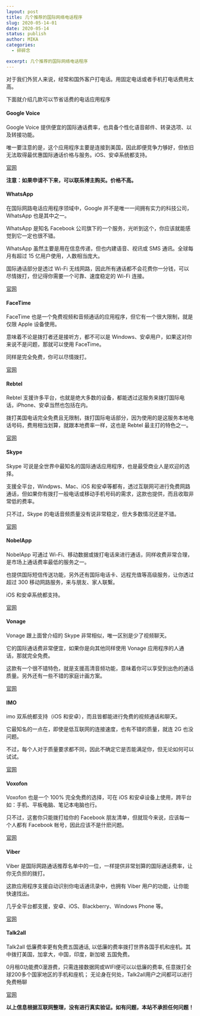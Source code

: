 ```yaml
---
layout: post
title: 几个推荐的国际网络电话程序
slug: 2020-05-14-01
date: 2020-05-14
status: publish
author: MIKA
categories: 
  - 碎碎念

excerpt: 几个推荐的国际网络电话程序
---
```


对于我们外贸人来说，经常和国外客户打电话。用固定电话或者手机打电话费用太高。

下面就介绍几款可以节省话费的电话应用程序

#### Google Voice

Google Voice 提供便宜的国际通话费率，也具备个性化语音邮件、转录选项、以及转接功能。

唯一要注意的是，这个应用程序主要是连接到美国，因此即便竞争力够好，但依旧无法取得最优惠国际通话价格与服务。iOS、安卓系统都支持。

[官网](https://voice.google.com/u/0/signup)

**注意：如果申请不下来，可以联系博主购买。价格不高。**

#### WhatsApp

在国际网路电话应用程序领域中，Google 并不是唯一一间拥有实力的科技公司，WhatsApp 也是其中之一。

WhatsApp 是知名 Facebook 公司旗下的一个服务，光听到这个，你应该就能感觉到它一定也很不错。

WhatsApp 虽然主要是用在信息传递，但也内建语音、视讯或 SMS 通讯。全球每月有超过 15 亿用户使用，人数相当庞大。

国际通话部分是透过 Wi-Fi 无线网路，因此所有通话都不会花费你一分钱，可以尽情拨打，但记得你需要一个可靠、速度稳定的 Wi-Fi 连接。

[官网](https://www.whatsapp.com/)

#### FaceTime

FaceTime 也是一个免费视频和音频通话的应用程序，但它有一个很大限制，就是仅限 Apple 设备使用。

意味着不论是拨打者还是接听方，都不可以是 Windows、安卓用户，如果这对你来说不是问题，那就可以使用 FaceTime。

同样是完全免费，你可以尽情拨打。

[官网](https://support.apple.com/zh-cn/guide/iphone/iph7801d5771/ios)

#### Rebtel

Rebtel 支援许多平台，也就是绝大多数的设备，都能透过这服务来拨打国际电话，iPhone、安卓当然也包括在内。

拨打美国电话完全免费且无限制，拨打国际电话部分，因为使用的是这服务本地电话号码，费用相当划算，就跟本地费率一样，这也是 Rebtel 最主打的特色之一。

[官网](https://www.rebtel.com/en/)

#### Skype

Skype 可说是全世界中最知名的国际通话应用程序，也是最受商业人是欢迎的选择。

支援全平台，Windpws、Mac、iOS 和安卓等都有，透过互联网可进行免费网路通话，但如果你有拨打一般电话或移动手机号码的需求，这款也提供，而且收取非常低的费率。

只不过，Skype 的电话音频质量没有说非常稳定，但大多数情况还是不错。

[官网](http://skype.gmw.cn/)

#### NobelApp

NobelApp 可通过 Wi-Fi、移动数据或拨打电话来进行通话，同样收费非常合理，是市场上通话费率最低的服务之一。

也提供国际短信传送功能，另外还有国际电话卡、远程充值等高级服务，让你透过超过 300 移动网路服务，来与朋友、家人联繫。

iOS 和安卓系统都支持。

[官网](http://www.nobelcom.com/)

#### Vonage

Vonage 跟上面曾介绍的 Skype 非常相似，唯一区别是少了视频聊天。

它的国际通话费非常便宜，如果你是向其他同样使用 Vonage 应用程序的人通话，那就完全免费。

这款有一个很不错特色，就是支援高清音频功能，意味着你可以享受到出色的通话质量。另外还有一些不错的家庭计画方案。

[官网](https://www.vonage.com/)

#### IMO

imo 双系统都支持（iOS 和安卓），而且皆都能进行免费的视频通话和聊天。

它最知名的一点在，即使是低互联网的连接速度，也有不错的质量，就连 2G 也没问题。

不过，每个人对于质量要求都不同，因此不确定它是否能满足你，但无论如何可以试试。

[官网](https://imo.im/)

#### Voxofon

Voxofon 也是一个 100% 完全免费的选择，可在 iOS 和安卓设备上使用，跨平台 如：手机、平板电脑、笔记本电脑也行。

只不过，这套你只能拨打给你的 Facebook 朋友清单，但就现今来说，应该每一个人都有 Facebook 帐号，因此应该不是什麽问题。

[官网](https://voxofon.com/)

#### Viber

Viber 是国际网路通话推荐名单中的一位，一样提供非常划算的国际通话费率，让你无负担的拨打。

这款应用程序支援自动识别你电话通讯录中，也拥有 Viber 用户的功能，让你能快速找出。

几乎全平台都支援，安卓、iOS、Blackberry、Windows Phone 等。

[官网](https://www.viber.com/)


#### Talk2all

Talk2all 低廉费率更有免费五国通话, 以低廉的费率拨打世界各国手机和座机。其中拨打美国，加拿大，中国，印度，新加坡 五国免费。

0月租0功能费0漫游费，只需连接数据网或WIFI便可以以低廉的费率, 任意拨打全球200多个国家地区的手机和座机； 无论身在何处，Talk2all用户之间都可以进行免费畅聊

[官网](http://www.talk2all.net/)

**以上信息根据互联网整理，没有进行真实验证。如有问题，本站不承担任何问题！**
